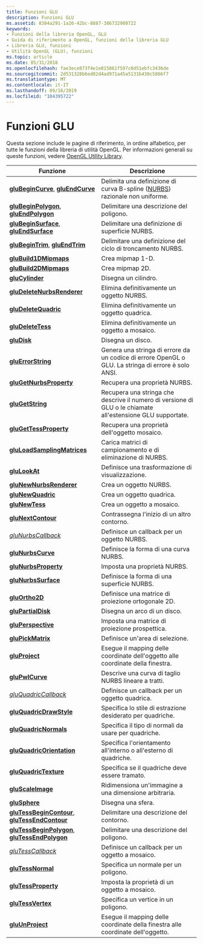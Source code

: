 ```yaml
---
title: Funzioni GLU
description: Funzioni GLU
ms.assetid: 8304a291-1a26-42bc-8887-386732980722
keywords:
- Funzioni della libreria OpenGL, GLU
- Guida di riferimento a OpenGL, funzioni della libreria GLU
- Libreria GLU, funzioni
- Utilità OpenGL (GLU), funzioni
ms.topic: article
ms.date: 05/31/2018
ms.openlocfilehash: fae3ece873f4e1e015861f597c0d51ebfc3436de
ms.sourcegitcommit: 2d531328b6ed82d4ad971a45a5131b430c5866f7
ms.translationtype: MT
ms.contentlocale: it-IT
ms.lasthandoff: 09/16/2019
ms.locfileid: "104395722"
---
```

# <a name="glu-functions"></a>Funzioni GLU

Questa sezione include le pagine di riferimento, in ordine alfabetico, per tutte le funzioni della libreria di utilità OpenGL. Per informazioni generali su queste funzioni, vedere [OpenGL Utility Library](opengl-utility-library.md).



| Funzione                                                                                           | Descrizione                                                                                              |
|----------------------------------------------------------------------------------------------------|----------------------------------------------------------------------------------------------------------|
| [**gluBeginCurve**](glubegincurve.md), [ **gluEndCurve**](gluendcurve.md)                         | Delimita una definizione di curva B-spline ([NURBS](using-nurbs-curves-and-surfaces.md)) razionale non uniforme. |
| [**gluBeginPolygon**](glubeginpolygon.md), [ **gluEndPolygon**](gluendpolygon.md)                 | Delimitare una descrizione del poligono.                                                                           |
| [**gluBeginSurface**](glubeginsurface.md), [ **gluEndSurface**](gluendsurface.md)                 | Delimitare una definizione di superficie NURBS.                                                                      |
| [**gluBeginTrim**](glubegintrim.md), [ **gluEndTrim**](gluendtrim.md)                             | Delimitare una definizione del ciclo di troncamento NURBS.                                                                |
| [**gluBuild1DMipmaps**](glubuild1dmipmaps.md)                                                     | Crea mipmap 1-D.                                                                                     |
| [**gluBuild2DMipmaps**](glubuild2dmipmaps.md)                                                     | Crea mipmap 2D.                                                                                     |
| [**gluCylinder**](glucylinder.md)                                                                 | Disegna un cilindro.                                                                                        |
| [**gluDeleteNurbsRenderer**](gludeletenurbsrenderer.md)                                           | Elimina definitivamente un oggetto NURBS.                                                                                 |
| [**gluDeleteQuadric**](gludeletequadric.md)                                                       | Elimina definitivamente un oggetto quadrica.                                                                               |
| [**gluDeleteTess**](gludeletetess.md)                                                             | Elimina definitivamente un oggetto a mosaico.                                                                          |
| [**gluDisk**](gludisk.md)                                                                         | Disegna un disco.                                                                                            |
| [**gluErrorString**](gluerrorstring.md)                                                           | Genera una stringa di errore da un codice di errore OpenGL o GLU. La stringa di errore è solo ANSI.                |
| [**gluGetNurbsProperty**](glugetnurbsproperty.md)                                                 | Recupera una proprietà NURBS.                                                                              |
| [**gluGetString**](glugetstring.md)                                                               | Recupera una stringa che descrive il numero di versione di GLU o le chiamate all'estensione GLU supportate.               |
| [**gluGetTessProperty**](glugettessproperty.md)                                                   | Recupera una proprietà dell'oggetto mosaico.                                                                |
| [**gluLoadSamplingMatrices**](gluloadsamplingmatrices.md)                                         | Carica matrici di campionamento e di eliminazione di NURBS.                                                               |
| [**gluLookAt**](glulookat.md)                                                                     | Definisce una trasformazione di visualizzazione.                                                                        |
| [**gluNewNurbsRenderer**](glunewnurbsrenderer.md)                                                 | Crea un oggetto NURBS.                                                                                  |
| [**gluNewQuadric**](glunewquadric.md)                                                             | Crea un oggetto quadrica.                                                                                |
| [**gluNewTess**](glunewtess.md)                                                                   | Crea un oggetto a mosaico.                                                                           |
| [**gluNextContour**](glunextcontour.md)                                                           | Contrassegna l'inizio di un altro contorno.                                                                  |
| [*gluNurbsCallback*](glunurbs.md)                                                                 | Definisce un callback per un oggetto NURBS.                                                                   |
| [**gluNurbsCurve**](glunurbscurve.md)                                                             | Definisce la forma di una curva NURBS.                                                                      |
| [**gluNurbsProperty**](glunurbsproperty.md)                                                       | Imposta una proprietà NURBS.                                                                                   |
| [**gluNurbsSurface**](glunurbssurface.md)                                                         | Definisce la forma di una superficie NURBS.                                                                    |
| [**gluOrtho2D**](gluortho2d.md)                                                                   | Definisce una matrice di proiezione ortogonale 2D.                                                            |
| [**gluPartialDisk**](glupartialdisk.md)                                                           | Disegna un arco di un disco.                                                                                  |
| [**gluPerspective**](gluperspective.md)                                                           | Imposta una matrice di proiezione prospettica.                                                                 |
| [**gluPickMatrix**](glupickmatrix.md)                                                             | Definisce un'area di selezione.                                                                                |
| [**gluProject**](gluproject.md)                                                                   | Esegue il mapping delle coordinate dell'oggetto alle coordinate della finestra.                                                           |
| [**gluPwlCurve**](glupwlcurve.md)                                                                 | Descrive una curva di taglio NURBS lineare a tratti.                                                       |
| [*gluQuadricCallback*](gluquadric.md)                                                             | Definisce un callback per un oggetto quadrica.                                                                 |
| [**gluQuadricDrawStyle**](gluquadricdrawstyle.md)                                                 | Specifica lo stile di estrazione desiderato per quadriche.                                                           |
| [**gluQuadricNormals**](gluquadricnormals.md)                                                     | Specifica il tipo di normali da usare per quadriche.                                              |
| [**gluQuadricOrientation**](gluquadricorientation.md)                                             | Specifica l'orientamento all'interno o all'esterno di quadriche.                                                    |
| [**gluQuadricTexture**](gluquadrictexture.md)                                                     | Specifica se il quadriche deve essere tramato.                                                           |
| [**gluScaleImage**](gluscaleimage.md)                                                             | Ridimensiona un'immagine a una dimensione arbitraria.                                                                    |
| [**gluSphere**](glusphere.md)                                                                     | Disegna una sfera.                                                                                          |
| [**gluTessBeginContour**](glutessbegincontour.md), [ **gluTessEndContour**](glutessendcontour.md) | Delimitare una descrizione del contorno.                                                                           |
| [**gluTessBeginPolygon**](glutessbeginpolygon.md), [ **gluTessEndPolygon**](glutessendpolygon.md) | Delimitare una descrizione del poligono.                                                                           |
| [*gluTessCallback*](glutess.md)                                                                   | Definisce un callback per un oggetto a mosaico.                                                            |
| [**gluTessNormal**](glutessnormal.md)                                                             | Specifica un normale per un poligono.                                                                        |
| [**gluTessProperty**](glutessproperty.md)                                                         | Imposta la proprietà di un oggetto a mosaico.                                                              |
| [**gluTessVertex**](glutessvertex.md)                                                             | Specifica un vertice in un poligono.                                                                         |
| [**gluUnProject**](gluunproject.md)                                                               | Esegue il mapping delle coordinate della finestra alle coordinate dell'oggetto.                                                           |



 

 

 




